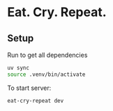 # Eat. Cry. Repeat.

## Setup

Run to get all dependencies
```sh
uv sync
source .venv/bin/activate
```

To start server:
```sh
eat-cry-repeat dev
```
